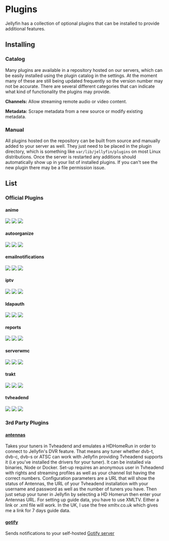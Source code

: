 # Plugins

Jellyfin has a collection of optional plugins that can be installed to provide additional features.

## Installing

### Catalog

Many plugins are available in a repository hosted on our servers, which can be easily installed using the plugin catalog in the settings. At the moment many of these are still being updated frequently so the version number may not be accurate. There are several different categories that can indicate what kind of functionality the plugins may provide.

**Channels:** Allow streaming remote audio or video content.

**Metadata:** Scrape metadata from a new source or modify existing metadata.

### Manual

All plugins hosted on the repository can be built from source and manually added to your server as well. They just need to be placed in the plugin directory, which is something like `var/lib/jellyfin/plugins` on most Linux distributions. Once the server is restarted any additions should automatically show up in your list of installed plugins. If you can't see the new plugin there may be a file permission issue.

## List

### Official Plugins

#### anime

[![](https://img.shields.io/github/languages/top/jellyfin/jellyfin-plugin-anime.svg)](https://github.com/jellyfin/jellyfin-plugin-anime)
[![](https://img.shields.io/github/contributors/jellyfin/jellyfin-plugin-anime.svg)](https://github.com/jellyfin/jellyfin-plugin-anime)
[![](https://img.shields.io/github/license/jellyfin/jellyfin-plugin-anime.svg)](https://github.com/jellyfin/jellyfin-plugin-anime)

#### autoorganize

[![](https://img.shields.io/github/languages/top/jellyfin/jellyfin-plugin-autoorganize.svg)](https://github.com/jellyfin/jellyfin-plugin-autoorganize)
[![](https://img.shields.io/github/contributors/jellyfin/jellyfin-plugin-autoorganize.svg)](https://github.com/jellyfin/jellyfin-plugin-autoorganize)
[![](https://img.shields.io/github/license/jellyfin/jellyfin-plugin-autoorganize.svg)](https://github.com/jellyfin/jellyfin-plugin-autoorganize)

#### emailnotifications

[![](https://img.shields.io/github/languages/top/jellyfin/jellyfin-plugin-emailnotifications.svg)](https://github.com/jellyfin/jellyfin-plugin-emailnotifications)
[![](https://img.shields.io/github/contributors/jellyfin/jellyfin-plugin-emailnotifications.svg)](https://github.com/jellyfin/jellyfin-plugin-emailnotifications)
[![](https://img.shields.io/github/license/jellyfin/jellyfin-plugin-emailnotifications.svg)](https://github.com/jellyfin/jellyfin-plugin-emailnotifications)

#### iptv

[![](https://img.shields.io/github/languages/top/jellyfin/jellyfin-plugin-iptv.svg)](https://github.com/jellyfin/jellyfin-plugin-iptv)
[![](https://img.shields.io/github/contributors/jellyfin/jellyfin-plugin-iptv.svg)](https://github.com/jellyfin/jellyfin-plugin-iptv)
[![](https://img.shields.io/github/license/jellyfin/jellyfin-plugin-iptv.svg)](https://github.com/jellyfin/jellyfin-plugin-iptv)

#### ldapauth

[![](https://img.shields.io/github/languages/top/jellyfin/jellyfin-plugin-ldapauth.svg)](https://github.com/jellyfin/jellyfin-plugin-ldapauth)
[![](https://img.shields.io/github/contributors/jellyfin/jellyfin-plugin-ldapauth.svg)](https://github.com/jellyfin/jellyfin-plugin-ldapauth)
[![](https://img.shields.io/github/license/jellyfin/jellyfin-plugin-ldapauth.svg)](https://github.com/jellyfin/jellyfin-plugin-ldapauth)

#### reports

[![](https://img.shields.io/github/languages/top/jellyfin/jellyfin-plugin-reports.svg)](https://github.com/jellyfin/jellyfin-plugin-reports)
[![](https://img.shields.io/github/contributors/jellyfin/jellyfin-plugin-reports.svg)](https://github.com/jellyfin/jellyfin-plugin-reports)
[![](https://img.shields.io/github/license/jellyfin/jellyfin-plugin-reports.svg)](https://github.com/jellyfin/jellyfin-plugin-reports)

#### serverwmc
[![](https://img.shields.io/github/languages/top/jellyfin/jellyfin-plugin-serverwmc.svg)](https://github.com/jellyfin/jellyfin-plugin-serverwmc)
[![](https://img.shields.io/github/contributors/jellyfin/jellyfin-plugin-serverwmc.svg)](https://github.com/jellyfin/jellyfin-plugin-serverwmc)
[![](https://img.shields.io/github/license/jellyfin/jellyfin-plugin-serverwmc.svg)](https://github.com/jellyfin/jellyfin-plugin-serverwmc)

#### trakt

[![](https://img.shields.io/github/languages/top/jellyfin/jellyfin-plugin-trakt.svg)](https://github.com/jellyfin/jellyfin-plugin-trakt)
[![](https://img.shields.io/github/contributors/jellyfin/jellyfin-plugin-trakt.svg)](https://github.com/jellyfin/jellyfin-plugin-trakt)
[![](https://img.shields.io/github/license/jellyfin/jellyfin-plugin-trakt.svg)](https://github.com/jellyfin/jellyfin-plugin-trakt)

#### tvheadend

[![](https://img.shields.io/github/languages/top/jellyfin/jellyfin-plugin-tvheadend.svg)](https://github.com/jellyfin/jellyfin-plugin-tvheadend)
[![](https://img.shields.io/github/contributors/jellyfin/jellyfin-plugin-tvheadend.svg)](https://github.com/jellyfin/jellyfin-plugin-tvheadend)
[![](https://img.shields.io/github/license/jellyfin/jellyfin-plugin-tvheadend.svg)](https://github.com/jellyfin/jellyfin-plugin-tvheadend)

### 3rd Party Plugins

#### [antennas](https://github.com/TheJF/antennas)

Takes your tuners in Tvheadend and emulates a HDHomeRun in order to connect to Jellyfin's DVR feature. That means any tuner whether dvb-t, dvb-c, dvb-s or ATSC can work with Jellyfin providing Tvheadend supports it (i.e you've installed the drivers for your tuner). It can be installed via binaries, Node or Docker. Set-up requires an anonymous user in Tvheadend with rights and streaming profiles as well as your channel list having the correct numbers. Configuration parameters are a URL that will show the status of Antennas, the URL of your Tvheadend installation with your username and password as well as the number of tuners you have. Then just setup your tuner in Jellyfin by selecting a HD Homerun then enter your Antennas URL. For setting up guide data, you have to use XMLTV. Either a link or .xml file will work. In the UK, I use the free xmltv.co.uk which gives me a link for 7 days guide data.

#### [gotify](https://github.com/crobibero/Jellyfin.Plugins.Gotify)

Sends notifications to your self-hosted [Gotify server](https://gotify.net/)

